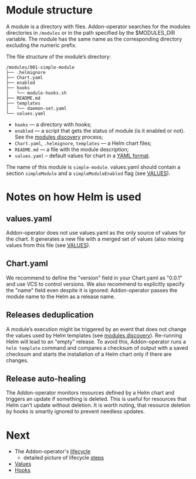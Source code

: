 # Module structure

A module is a directory with files. Addon-operator searches for the modules directories in `/modules` or in the path specified by the $MODULES_DIR variable. The module has the same name as the corresponding directory excluding the numeric prefix.

The file structure of the module’s directory:

```
/modules/001-simple-module
├── .helmignore
├── Chart.yaml
├── enabled
├── hooks
│   └── module-hooks.sh
├── README.md
├── templates
│   └── daemon-set.yaml
└── values.yaml
```

- `hooks` — a directory with hooks;
- `enabled` — a script that gets the status of module (is it enabled or not). See the [modules discovery](LIFECYCLE.md#modules-discovery) process;
- `Chart.yaml`, `.helmignore`, `templates` — a Helm chart files;
- `README.md` — a file with the module description;
- `values.yaml` – default values for chart in a [YAML format](VALUES.md).

The name of this module is `simple-module`. values.yaml should contain a section `simpleModule` and a `simpleModuleEnabled` flag (see [VALUES](VALUES.md#values-storage)). 

# Notes on how Helm is used

## values.yaml

Addon-operator does not use values.yaml as the only source of values for the chart. It generates a new file with a merged set of values (also mixing values from this file (see [VALUES](VALUES.md#merged-values)).

## Chart.yaml

We recommend to define the "version" field in your Chart.yaml as "0.0.1" and use VCS to control versions. We also recommend to explicitly specify the "name" field even despite it is ignored: Addon-operator passes the module name to the Helm as a release name.

## Releases deduplication

A module’s execution might be triggered by an event that does not change the values used by Helm templates (see [modules discovery](LIFECYCLE.md#modules-discovery)). Re-running Helm will lead to an "empty" release. To avoid this, Addon-operator runs a `helm template` command and compares a checksum of output with a saved checksum and starts the installation of a Helm chart only if there are changes.

## Release auto-healing

The Addon-operator monitors resources defined by a Helm chart and triggers an update if something is deleted. This is useful for resources that Helm can't update without deletion. It is worth noting, that resource deletion by hooks is smartly ignored to prevent needless updates.

# Next

- The Addon-operator's [lifecycle](LIFECYCLE.md)
  - detailed picture of lifecycle [steps](LIFECYCLE-STEPS.md)
- [Values](VALUES.md)
- [Hooks](HOOKS.md)
